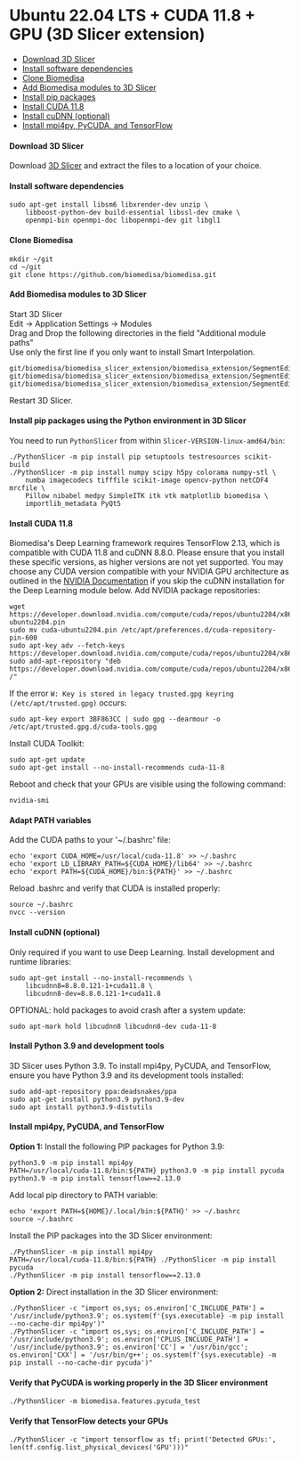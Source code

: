 # Ubuntu 22.04 LTS + CUDA 11.8 + GPU (3D Slicer extension)

- [Download 3D Slicer](#download-3d-slicer)
- [Install software dependencies](#install-software-dependencies)
- [Clone Biomedisa](#clone-biomedisa)
- [Add Biomedisa modules to 3D Slicer](#add-biomedisa-modules-to-3d-slicer)
- [Install pip packages](#install-pip-packages)
- [Install CUDA 11.8](#install-cuda-11.8)
- [Install cuDNN (optional)](#install-cudnn-optional)
- [Install mpi4py, PyCUDA, and TensorFlow](#install-mpi4py,-pycuda,-and-tensorflow)

#### Download 3D Slicer
Download [3D Slicer](https://download.slicer.org/) and extract the files to a location of your choice.

#### Install software dependencies
```
sudo apt-get install libsm6 libxrender-dev unzip \
    libboost-python-dev build-essential libssl-dev cmake \
    openmpi-bin openmpi-doc libopenmpi-dev git libgl1
```

#### Clone Biomedisa
```
mkdir ~/git
cd ~/git
git clone https://github.com/biomedisa/biomedisa.git
```

#### Add Biomedisa modules to 3D Slicer
Start 3D Slicer  
Edit -> Application Settings -> Modules  
Drag and Drop the following directories in the field "Additional module paths"  
Use only the first line if you only want to install Smart Interpolation.
```
git/biomedisa/biomedisa_slicer_extension/biomedisa_extension/SegmentEditorBiomedisa
git/biomedisa/biomedisa_slicer_extension/biomedisa_extension/SegmentEditorBiomedisaPrediction
git/biomedisa/biomedisa_slicer_extension/biomedisa_extension/SegmentEditorBiomedisaTraining
```
Restart 3D Slicer.

#### Install pip packages using the Python environment in 3D Slicer
You need to run `PythonSlicer` from within `Slicer-VERSION-linux-amd64/bin`:
```
./PythonSlicer -m pip install pip setuptools testresources scikit-build
./PythonSlicer -m pip install numpy scipy h5py colorama numpy-stl \
    numba imagecodecs tifffile scikit-image opencv-python netCDF4 mrcfile \
    Pillow nibabel medpy SimpleITK itk vtk matplotlib biomedisa \
    importlib_metadata PyQt5
```

#### Install CUDA 11.8
Biomedisa's Deep Learning framework requires TensorFlow 2.13, which is compatible with CUDA 11.8 and cuDNN 8.8.0. Please ensure that you install these specific versions, as higher versions are not yet supported. You may choose any CUDA version compatible with your NVIDIA GPU architecture as outlined in the [NVIDIA Documentation](https://docs.nvidia.com/deeplearning/cudnn/latest/reference/support-matrix.html) if you skip the cuDNN installation for the Deep Learning module below. Add NVIDIA package repositories:
```
wget https://developer.download.nvidia.com/compute/cuda/repos/ubuntu2204/x86_64/cuda-ubuntu2204.pin
sudo mv cuda-ubuntu2204.pin /etc/apt/preferences.d/cuda-repository-pin-600
sudo apt-key adv --fetch-keys https://developer.download.nvidia.com/compute/cuda/repos/ubuntu2204/x86_64/3bf863cc.pub
sudo add-apt-repository "deb https://developer.download.nvidia.com/compute/cuda/repos/ubuntu2204/x86_64/ /"
```
If the error `W: Key is stored in legacy trusted.gpg keyring (/etc/apt/trusted.gpg)` occurs:
```
sudo apt-key export 3BF863CC | sudo gpg --dearmour -o /etc/apt/trusted.gpg.d/cuda-tools.gpg
```
Install CUDA Toolkit:
```
sudo apt-get update
sudo apt-get install --no-install-recommends cuda-11-8
```
Reboot and check that your GPUs are visible using the following command:
```
nvidia-smi
```

#### Adapt PATH variables
Add the CUDA paths to your '~/.bashrc' file:
```
echo 'export CUDA_HOME=/usr/local/cuda-11.8' >> ~/.bashrc
echo 'export LD_LIBRARY_PATH=${CUDA_HOME}/lib64' >> ~/.bashrc
echo 'export PATH=${CUDA_HOME}/bin:${PATH}' >> ~/.bashrc
```
Reload .bashrc and verify that CUDA is installed properly:
```
source ~/.bashrc
nvcc --version
```

#### Install cuDNN (optional)
Only required if you want to use Deep Learning. Install development and runtime libraries:
```
sudo apt-get install --no-install-recommends \
    libcudnn8=8.8.0.121-1+cuda11.8 \
    libcudnn8-dev=8.8.0.121-1+cuda11.8
```
OPTIONAL: hold packages to avoid crash after a system update:
```
sudo apt-mark hold libcudnn8 libcudnn8-dev cuda-11-8
```

#### Install Python 3.9 and development tools
3D Slicer uses Python 3.9. To install mpi4py, PyCUDA, and TensorFlow, ensure you have Python 3.9 and its development tools installed:
```
sudo add-apt-repository ppa:deadsnakes/ppa
sudo apt-get install python3.9 python3.9-dev
sudo apt install python3.9-distutils
```

#### Install mpi4py, PyCUDA, and TensorFlow
**Option 1:** Install the following PIP packages for Python 3.9:
```
python3.9 -m pip install mpi4py
PATH=/usr/local/cuda-11.8/bin:${PATH} python3.9 -m pip install pycuda
python3.9 -m pip install tensorflow==2.13.0
```
Add local pip directory to PATH variable:
```
echo 'export PATH=${HOME}/.local/bin:${PATH}' >> ~/.bashrc
source ~/.bashrc
```
Install the PIP packages into the 3D Slicer environment:
```
./PythonSlicer -m pip install mpi4py
PATH=/usr/local/cuda-11.8/bin:${PATH} ./PythonSlicer -m pip install pycuda
./PythonSlicer -m pip install tensorflow==2.13.0
```
**Option 2:** Direct installation in the 3D Slicer environment:
```
./PythonSlicer -c "import os,sys; os.environ['C_INCLUDE_PATH'] = '/usr/include/python3.9'; os.system(f'{sys.executable} -m pip install --no-cache-dir mpi4py')"
./PythonSlicer -c "import os,sys; os.environ['C_INCLUDE_PATH'] = '/usr/include/python3.9'; os.environ['CPLUS_INCLUDE_PATH'] = '/usr/include/python3.9'; os.environ['CC'] = '/usr/bin/gcc'; os.environ['CXX'] = '/usr/bin/g++'; os.system(f'{sys.executable} -m pip install --no-cache-dir pycuda')"
```

#### Verify that PyCUDA is working properly in the 3D Slicer environment
```
./PythonSlicer -m biomedisa.features.pycuda_test
```

#### Verify that TensorFlow detects your GPUs
```
./PythonSlicer -c "import tensorflow as tf; print('Detected GPUs:', len(tf.config.list_physical_devices('GPU')))"
```

